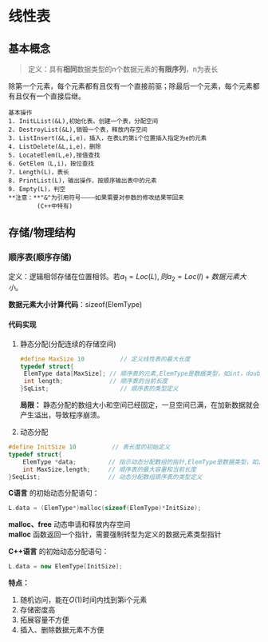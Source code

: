 # 线性表

## 基本概念

> 定义：具有**相同**数据类型的n个数据元素的**有限序列**，n为表长

除第一个元素，每个元素都有且仅有一个直接前驱；除最后一个元素，每个元素都有且仅有一个直接后继。

```Txt
基本操作
1. InitLList(&L),初始化表。创建一个表，分配空间
2. DestroyList(&L),销毁一个表，释放内存空间
3. ListInsert(&L,i,e)，插入，在表L的第i个位置插入指定为e的元素
4. ListDelete(&L,i,e)，删除
5. LocateElem(L,e),按值查找
6. GetElem（L,i)，按位查找
7. Length(L)，表长
8. PrintList(L)，输出操作，按顺序输出表中的元素
9. Empty(L)，判空
**注意：**"&"为引用符号————如果需要对参数的修改结果带回来
        (C++中特有)
```

## 存储/物理结构

### 顺序表(顺序存储)

定义：逻辑相邻存储在位置相邻。若$a_1=Loc(L),则a_2=Loc(l)+数据元素大小$。

**数据元素大小计算代码**：sizeof(ElemType)  

#### 代码实现

1. 静态分配(分配连续的存储空间)

    ```C
    #define MaxSize 10          // 定义线性表的最大长度
    typedef struct{
     ElemType data[MaxSize]; // 顺序表的元素,ElemType是数据类型，如int，double等
     int length;             // 顺序表的当前长度
    }SqList;                    // 顺序表的类型定义
    ```

    **局限：** 静态分配的数组大小和空间已经固定，一旦空间已满，在加新数据就会产生溢出，导致程序崩溃。

2. 动态分配

```C
#define InitSize 10          // 表长度的初始定义
typedef struct{
    ElemType *data;         // 指示动态分配数组的指针,ElemType是数据类型，如int，double等
    int MaxSize,length;     // 顺序表的最大容量和当前长度
}SeqList;                   // 动态分配数组顺序表的类型定义
```

**C语言** 的初始动态分配语句：

```C  
L.data = (ElemType*)malloc(sizeof(ElemType)*InitSize);
```

**malloc、free** 动态申请和释放内存空间  
**malloc** 函数返回一个指针，需要强制转型为定义的数据元素类型指针

**C++语言** 的初始动态分配语句：  

```C++
L.data = new ElemType[InitSize];
```

**特点：**

   1. 随机访问，能在$O(1)$时间内找到第i个元素
   2. 存储密度高
   3. 拓展容量不方便
   4. 插入、删除数据元素不方便
